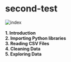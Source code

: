# second-test

![index](https://user-images.githubusercontent.com/71153587/95700779-dc039180-0c15-11eb-8191-668d71fce0c7.png)<br><br>
**1.    Introduction**<br>
**2.    Importing Python libraries**<br>
**3.    Reading CSV Files**<br>
**4.    Cleaning Data**<br>
**5.    Exploring Data**<br>
